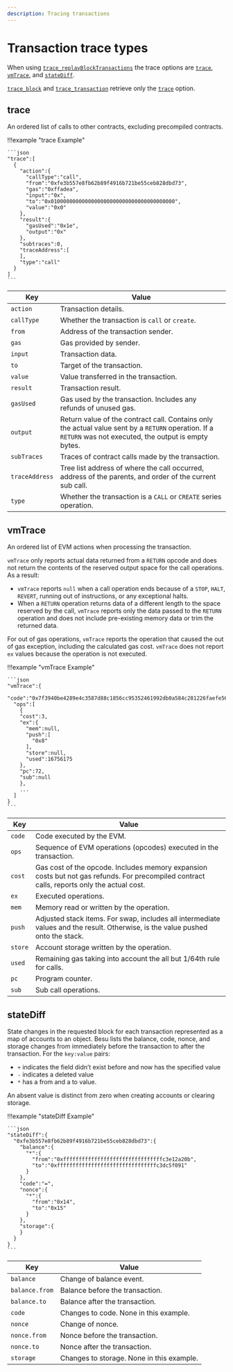 ```yaml
---
description: Tracing transactions
---
```


# Transaction trace types

When using
[`trace_replayBlockTransactions`](API-Methods.md#trace_replayblocktransactions) the
trace options are [`trace`](#trace), [`vmTrace`](#vmtrace), and [`stateDiff`](#statediff).

[`trace_block`](API-Methods.md#trace_block) and [`trace_transaction`](API-Methods.md#trace_transaction)
retrieve only the [`trace`](#trace) option.

## trace

An ordered list of calls to other contracts, excluding precompiled contracts.

!!!example "trace Example"

    ```json
    "trace":[
      {
        "action":{
          "callType":"call",
          "from":"0xfe3b557e8fb62b89f4916b721be55ceb828dbd73",
          "gas":"0xffadea",
          "input":"0x",
          "to":"0x0100000000000000000000000000000000000000",
          "value":"0x0"
        },
        "result":{
          "gasUsed":"0x1e",
          "output":"0x"
        },
        "subtraces":0,
        "traceAddress":[
        ],
        "type":"call"
      }
    ]
    ```

| Key            | Value                                                                          |
|----------------| -------------------------------------------------------------------------------|
| `action`       | Transaction details.
| `callType`     | Whether the transaction is `call` or `create`.
| `from`         | Address of the transaction sender.
| `gas`          | Gas provided by sender.
| `input`        | Transaction data.
| `to`           | Target of the transaction.
| `value`        | Value transferred in the transaction.
| `result`       | Transaction result.
| `gasUsed`      | Gas used by the transaction. Includes any refunds of unused gas.
| `output`       | Return value of the contract call. Contains only the actual value sent by a `RETURN` operation. If a `RETURN` was not executed, the output is empty bytes.
| `subTraces`    | Traces of contract calls made by the transaction.
| `traceAddress` | Tree list address of where the call occurred, address of the parents, and order of the current sub call.
| `type`         | Whether the transaction is a `CALL` or `CREATE` series operation.

## vmTrace

An ordered list of EVM actions when processing the transaction.

`vmTrace` only reports actual data returned from a `RETURN` opcode and does not return the
contents of the reserved output space for the call operations. As a result:

* `vmTrace` reports `null` when a call operation ends because of a `STOP`, `HALT`, `REVERT`,
  running out of instructions, or any exceptional halts.
* When a `RETURN` operation returns data of a different length to the space reserved by the call,
  `vmTrace` reports only the data passed to the `RETURN` operation and does not include
  pre-existing memory data or trim the returned data.

For out of gas operations, `vmTrace` reports the operation that caused the out of gas exception,
including the calculated gas cost. `vmTrace` does not report `ex` values because the operation is
not executed.

!!!example "vmTrace Example"

    ```json
    "vmTrace":{
      "code":"0x7f3940be4289e4c3587d88c1856cc95352461992db0a584c281226faefe560b3016000527f14c4d2c102bdeb2354bfc3dc96a95e4512cf3a8461e0560e2272dbf884ef3905601052600851",
      "ops":[
        {
        "cost":3,
        "ex":{
          "mem":null,
          "push":[
            "0x8"
          ],
          "store":null,
          "used":16756175
        },
        "pc":72,
        "sub":null
        },
        ...
      ]
    }
    ```

| Key       | Value                                                                               |
|-----------| ------------------------------------------------------------------------------------|
| `code`    | Code executed by the EVM.
| `ops`     | Sequence of EVM operations (opcodes) executed in the transaction.
| `cost`    | Gas cost of the opcode. Includes memory expansion costs but not gas refunds. For precompiled contract calls, reports only the actual cost.
| `ex`      | Executed operations.
| `mem`     | Memory read or written by the operation.
| `push`    | Adjusted stack items. For swap, includes all intermediate values and the result. Otherwise, is the value pushed onto the stack.
| `store`   | Account storage written by the operation.
| `used`    | Remaining gas taking into account the all but 1/64th rule for calls.
| `pc`      | Program counter.
| `sub`     | Sub call operations.

## stateDiff

State changes in the requested block for each transaction represented as a map of accounts to an
object. Besu lists the balance, code, nonce, and storage changes from immediately before the
transaction to after the transaction. For the `key:value` pairs:

* `+` indicates the field didn’t exist before and now has the specified value
* `-` indicates a deleted value
* `*` has a from and a to value.

An absent value is distinct from zero when creating accounts or clearing storage.

!!!example "stateDiff Example"

    ```json
    "stateDiff":{
      "0xfe3b557e8fb62b89f4916b721be55ceb828dbd73":{
        "balance":{
          "*":{
            "from":"0xffffffffffffffffffffffffffffffffc3e12a20b",
            "to":"0xffffffffffffffffffffffffffffffffc3dc5f091"
          }
        },
        "code":"=",
        "nonce":{
          "*":{
            "from":"0x14",
            "to":"0x15"
          }
        },
        "storage":{
        }
      }
    }
    ```

| Key            | Value                                                                          |
|-----------     | -------------------------------------------------------------------------------|
| `balance`      | Change of balance event.
| `balance.from` | Balance before the transaction.
| `balance.to`   | Balance after the transaction.
| `code`         | Changes to code. None in this example.
| `nonce`        | Change of nonce.
| `nonce.from`   | Nonce before the transaction.
| `nonce.to`     | Nonce after the transaction.
| `storage`      | Changes to storage. None in this example.
